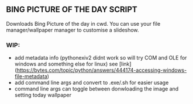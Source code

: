 ## BING PICTURE OF THE DAY SCRIPT

Downloads Bing Picture of the day in cwd.
You can use your file manager/wallpaper manager to customise a slideshow.

### WIP:
-  add metadata info (pythonexiv2 didnt work so will try COM and OLE for windows and something else for linux) see [link] (https://bytes.com/topic/python/answers/444174-accessing-windows-file-metadata)  
-  add command line args and convert to .exe/.sh for easier usage  
-  command line args can toggle between donwloading the image and setting today wallpaper  
